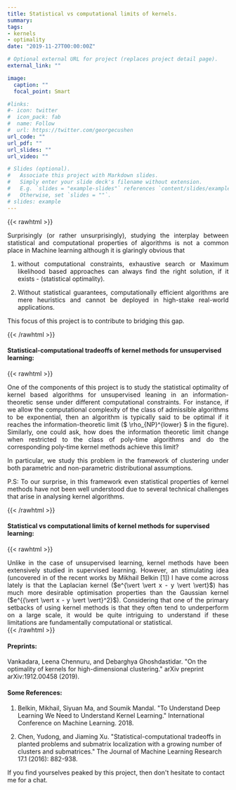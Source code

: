 ```yaml
---
title: Statistical vs computational limits of kernels.
summary:
tags:
- kernels
- optimality
date: "2019-11-27T00:00:00Z"

# Optional external URL for project (replaces project detail page).
external_link: ""

image:
  caption: ""
  focal_point: Smart

#links:
#- icon: twitter
#  icon_pack: fab
#  name: Follow
#  url: https://twitter.com/georgecushen
url_code: ""
url_pdf: ""
url_slides: ""
url_video: ""

# Slides (optional).
#   Associate this project with Markdown slides.
#   Simply enter your slide deck's filename without extension.
#   E.g. `slides = "example-slides"` references `content/slides/example-slides.md`.
#   Otherwise, set `slides = ""`.
# slides: example
---
```

{{< rawhtml >}}
<div style="text-align: justify">

Surprisingly (or rather unsurprisingly), studying the interplay between statistical and computational properties of algorithms is not a common place in Machine learning although it is glaringly obvious that

1) without computational constraints, exhaustive search or Maximum likelihood based approaches can always find the right solution, if it exists - (statistical optimality).

2) Without statistical guarantees, computationally efficient algorithms are mere heuristics and cannot be deployed in high-stake real-world applications.  

This focus of this project is to contribute to bridging this gap.

</div>
{{< /rawhtml >}}

#### Statistical-computational tradeoffs of kernel methods for unsupervised learning:

{{< rawhtml >}}
<div style="text-align: justify">

One of the components of this project is to study the statistical optimality of kernel based algorithms for unsupervised leaning in an information-theoretic sense under different computational constraints. For instance, if we allow the computational complexity of the class of admissible algorithms to be exponential, then an algorithm is typically said to be optimal if it reaches the information-theoretic limit ($ \rho_{NP}^{lower} $ in the figure).  Similarly, one could ask, how does the information theoretic limit change when restricted to the class of poly-time algorithms and do the corresponding poly-time kernel methods achieve this limit?   

In particular, we study this problem in the framework of clustering under both parametric and non-parametric distributional assumptions.

P.S: To our surprise, in this framework even statistical properties of kernel methods have not been well understood due to several technical challenges that arise in analysing kernel algorithms.  

</div>
{{< /rawhtml >}}

#### Statistical vs computational limits of kernel methods for supervised learning:
{{< rawhtml >}}
<div style="text-align: justify">
Unlike in the case of unsupervised learning, kernel methods have been extensively studied in supervised learning. However, an stimulating idea (uncovered in of the recent works by Mikhail Belkin [1]) I have come across lately is that the Laplacian kernel ($e^{\vert \vert x - y \vert \vert}$) has much more desirable optimisation properties than the Gaussian kernel ($e^{{\vert \vert x - y \vert \vert}^2}$). Considering that one of the primary setbacks of using kernel methods is that they often tend to underperform on a large scale, it would be quite intriguing to understand if these limitations are fundamentally computational or statistical.

</div>
{{< /rawhtml >}}

#### Preprints:

Vankadara, Leena Chennuru, and Debarghya Ghoshdastidar. "On the optimality of kernels for high-dimensional clustering." arXiv preprint arXiv:1912.00458 (2019).

#### Some References:
1. Belkin, Mikhail, Siyuan Ma, and Soumik Mandal. "To Understand Deep Learning We Need to Understand Kernel Learning." International Conference on Machine Learning. 2018.

2. Chen, Yudong, and Jiaming Xu. "Statistical-computational tradeoffs in planted problems and submatrix localization with a growing number of clusters and submatrices." The Journal of Machine Learning Research 17.1 (2016): 882-938.

If you find yourselves peaked by this project, then don't hesitate to contact me for a chat.
